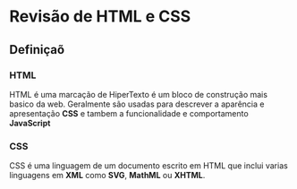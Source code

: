 # Revisão de HTML e CSS

## Definiçaõ

### HTML

HTML é uma marcação de HiperTexto é um bloco de construção mais basico da web. Geralmente são usadas para descrever a aparência e apresentação **CSS** e tambem a funcionalidade e comportamento **JavaScript**

### CSS

CSS é uma linguagem de um documento escrito em HTML que inclui varias linguagens em **XML** como **SVG**, **MathML** ou **XHTML**.
